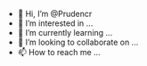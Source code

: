 - 👋 Hi, I’m @Prudencr
- 👀 I’m interested in ...
- 🌱 I’m currently learning ...
- 💞️ I’m looking to collaborate on ...
- 📫 How to reach me ...

<!---
Prudencr/Prudencr is a ✨ special ✨ repository because its `README.md` (this file) appears on your GitHub profile.
You can click the Preview link to take a look at your changes.
--->

